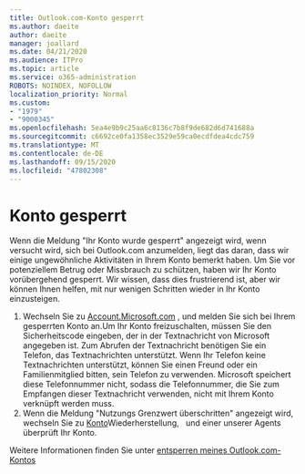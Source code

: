 ```yaml
---
title: Outlook.com-Konto gesperrt
ms.author: daeite
author: daeite
manager: joallard
ms.date: 04/21/2020
ms.audience: ITPro
ms.topic: article
ms.service: o365-administration
ROBOTS: NOINDEX, NOFOLLOW
localization_priority: Normal
ms.custom:
- "1979"
- "9000345"
ms.openlocfilehash: 5ea4e9b9c25aa6c8136c7b8f9de682d6d741688a
ms.sourcegitcommit: c6692ce0fa1358ec3529e59ca0ecdfdea4cdc759
ms.translationtype: MT
ms.contentlocale: de-DE
ms.lasthandoff: 09/15/2020
ms.locfileid: "47802308"
---
```

# <a name="account-locked"></a>Konto gesperrt

Wenn die Meldung "Ihr Konto wurde gesperrt" angezeigt wird, wenn versucht wird, sich bei Outlook.com anzumelden, liegt das daran, dass wir einige ungewöhnliche Aktivitäten in Ihrem Konto bemerkt haben. Um Sie vor potenziellem Betrug oder Missbrauch zu schützen, haben wir Ihr Konto vorübergehend gesperrt. Wir wissen, dass dies frustrierend ist, aber wir können Ihnen helfen, mit nur wenigen Schritten wieder in Ihr Konto einzusteigen.

1. Wechseln Sie zu [Account.Microsoft.com](https://go.microsoft.com/fwlink/?linkid=2090484) , und melden Sie sich bei Ihrem gesperrten Konto an.Um Ihr Konto freizuschalten, müssen Sie den Sicherheitscode eingeben, der in der Textnachricht von Microsoft angegeben ist. Zum Abrufen der Textnachricht benötigen Sie ein Telefon, das Textnachrichten unterstützt. Wenn Ihr Telefon keine Textnachrichten unterstützt, können Sie einen Freund oder ein Familienmitglied bitten, sein Telefon zu verwenden. Microsoft speichert diese Telefonnummer nicht, sodass die Telefonnummer, die Sie zum Empfangen dieser Textnachricht verwenden, nicht mit Ihrem Konto verknüpft werden muss.
2. Wenn die Meldung "Nutzungs Grenzwert überschritten" angezeigt wird, wechseln Sie zu [Konto](https://go.microsoft.com/fwlink/?linkid=2090483)Wiederherstellung,   und einer unserer Agents überprüft Ihr Konto.

Weitere Informationen finden Sie unter [entsperren meines Outlook.com-Kontos](https://support.office.com/article/f4ad2701-d166-4d8b-8a6a-9af2a1f8a4c4?wt.mc_id=Office_Outlook_com_Alchemy) 